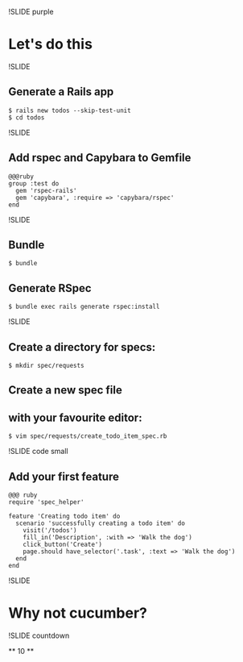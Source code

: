 !SLIDE purple

# Let's do this

!SLIDE

## Generate a Rails app

    $ rails new todos --skip-test-unit
    $ cd todos

!SLIDE

## Add rspec and Capybara to Gemfile

    @@@ruby
    group :test do
      gem 'rspec-rails'
      gem 'capybara', :require => 'capybara/rspec'
    end

!SLIDE

## Bundle

    $ bundle

## Generate RSpec

    $ bundle exec rails generate rspec:install

!SLIDE

## Create a directory for specs:

    $ mkdir spec/requests

## Create a new spec file
## with your favourite editor:

    $ vim spec/requests/create_todo_item_spec.rb

!SLIDE code small

## Add your first feature

    @@@ ruby
    require 'spec_helper'

    feature 'Creating todo item' do
      scenario 'successfully creating a todo item' do
        visit('/todos')
        fill_in('Description', :with => 'Walk the dog')
        click_button('Create')
        page.should have_selector('.task', :text => 'Walk the dog')
      end
    end

!SLIDE

# Why not cucumber?

!SLIDE countdown

** 10 **
